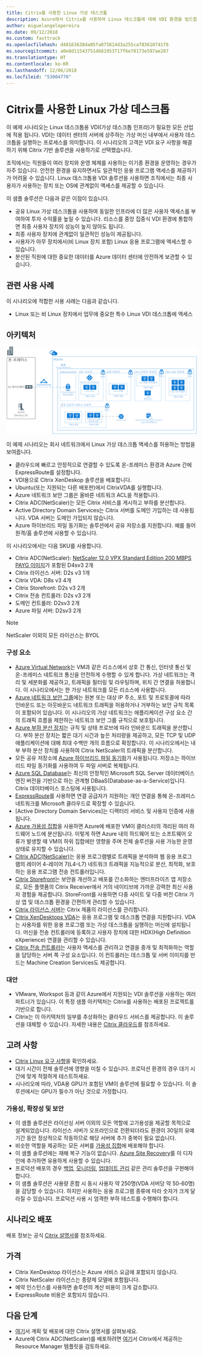 ```yaml
---
title: Citrix를 사용한 Linux 가상 데스크톱
description: Azure에서 Citrix를 사용하여 Linux 데스크톱에 대해 VDI 환경을 빌드합니다.
author: miguelangelopereira
ms.date: 09/12/2018
ms.custom: fasttrack
ms.openlocfilehash: d48163638da05fa075814d3a255ca783610741f8
ms.sourcegitcommit: a0e8d11543751d681953717f6e78173e597ae207
ms.translationtype: HT
ms.contentlocale: ko-KR
ms.lasthandoff: 12/06/2018
ms.locfileid: "53004770"
---
```

# <a name="linux-virtual-desktops-with-citrix"></a>Citrix를 사용한 Linux 가상 데스크톱

이 예제 시나리오는 Linux 데스크톱용 VDI(가상 데스크톱 인프라)가 필요한 모든 산업에 적용 됩니다. VDI는 데이터 센터의 서버에 상주하는 가상 머신 내부에서 사용자 데스크톱을 실행하는 프로세스를 의미합니다. 이 시나리오의 고객은 VDI 요구 사항을 해결하기 위해 Citrix 기반 솔루션을 사용하기로 선택했습니다.

조직에서는 직원들이 여러 장치와 운영 체제를 사용하는 이기종 환경을 운영하는 경우가 자주 있습니다. 안전한 환경을 유지하면서도 일관적인 응용 프로그램 액세스를 제공하기가 어려울 수 있습니다. Linux 데스크톱용 VDI 솔루션을 사용하면 조직에서는 최종 사용자가 사용하는 장치 또는 OS에 관계없이 액세스를 제공할 수 있습니다.

이 샘플 솔루션은 다음과 같은 이점이 있습니다.
* 공유 Linux 가상 데스크톱을 사용하여 동일한 인프라에 더 많은 사용자 액세스를 부여하여 투자 수익률을 높일 수 있습니다. 리소스를 중앙 집중식 VDI 환경에 통합하면 최종 사용자 장치의 성능이 높지 않아도 됩니다.
* 최종 사용자 장치에 관계없이 일관적인 성능이 제공됩니다.
* 사용자가 아무 장치에서(비 Linux 장치 포함) Linux 응용 프로그램에 액세스할 수 있습니다.
* 분산된 직원에 대한 중요한 데이터를 Azure 데이터 센터에 안전하게 보관할 수 있습니다.

## <a name="relevant-use-cases"></a>관련 사용 사례

이 시나리오에 적합한 사용 사례는 다음과 같습니다.

* Linux 또는 비 Linux 장치에서 업무에 중요한 특수 Linux VDI 데스크톱에 액세스

## <a name="architecture"></a>아키텍처

[![](./media/azure-citrix-sample-diagram.png "아키텍처 다이어그램")](./media/azure-citrix-sample-diagram.png#lightbox)

이 예제 시나리오는 회사 네트워크에서 Linux 가상 데스크톱 액세스를 허용하는 방법을 보여줍니다.

* 클라우드에 빠르고 안정적으로 연결할 수 있도록 온-프레미스 환경과 Azure 간에 ExpressRoute를 설정합니다.
* VDI용으로 Citrix XenDeskop 솔루션을 배포합니다.
* Ubuntu(또는 지원되는 다른 배포판)에서 CitrixVDA를 실행합니다.
* Azure 네트워크 보안 그룹은 올바른 네트워크 ACL을 적용합니다.
* Citrix ADC(NetScaler)는 모든 Citrix 서비스를 게시하고 부하를 분산합니다.
* Active Directory Domain Services는 Citrix 서버를 도메인 가입하는 데 사용됩니다. VDA 서버는 도메인 가입되지 않습니다.
* Azure 하이브리드 파일 동기화는 솔루션에서 공유 저장소를 지원합니다. 예를 들어 원격/홈 솔루션에 사용할 수 있습니다.

이 시나리오에서는 다음 SKU를 사용합니다.

- Citrix ADC(NetScaler): [NetScaler 12.0 VPX Standard Edition 200 MBPS PAYG 이미지](https://azuremarketplace.microsoft.com/pt-br/marketplace/apps/citrix.netscalervpx-120?tab=PlansAndPrice)가 포함된 D4sv3 2개
- Citrix 라이선스 서버: D2s v3 1개
- Citrix VDA: D8s v3 4개
- Citrix Storefront: D2s v3 2개
- Citrix 전송 컨트롤러: D2s v3 2개
- 도메인 컨트롤러: D2sv3 2개
- Azure 파일 서버: D2sv3 2개

> [!NOTE]
> NetScaler 이외의 모든 라이선스는 BYOL

### <a name="components"></a>구성 요소

- [Azure Virtual Network](/azure/virtual-network/virtual-networks-overview)는 VM과 같은 리소스에서 상호 간 통신, 인터넷 통신 및 온-프레미스 네트워크 통신을 안전하게 수행할 수 있게 합니다. 가상 네트워크는 격리 및 세분화를 제공하고, 트래픽을 필터링 및 라우팅하며, 위치 간 연결을 허용합니다. 이 시나리오에서는 한 가상 네트워크를 모든 리소스에 사용합니다.
- [Azure 네트워크 보안 그룹](/azure/virtual-network/security-overview)에는 원본 또는 대상 IP 주소, 포트 및 프로토콜에 따라 인바운드 또는 아웃바운드 네트워크 트래픽을 허용하거나 거부하는 보안 규칙 목록이 포함되어 있습니다. 이 시나리오의 가상 네트워크는 애플리케이션 구성 요소 간의 트래픽 흐름을 제한하는 네트워크 보안 그룹 규칙으로 보호됩니다.
- [Azure 부하 분산 장치](/azure/application-gateway/overview)는 규칙 및 상태 프로브에 따라 인바운드 트래픽을 분산합니다. 부하 분산 장치는 짧은 대기 시간과 높은 처리량을 제공하고, 모든 TCP 및 UDP 애플리케이션에 대해 최대 수백만 개의 흐름으로 확장합니다. 이 시나리오에서는 내부 부하 분산 장치를 사용하여 Citrix NetScaler의 트래픽을 분산합니다.
- 모든 공유 저장소에 [Azure 하이브리드 파일 동기화](https://github.com/MicrosoftDocs/azure-docs/edit/master/articles/storage/files/storage-sync-files-planning.md)가 사용됩니다. 저장소는 하이브리드 파일 동기화를 사용하여 두 파일 서버로 복제됩니다.
- [Azure SQL Database](/azure/sql-database/sql-database-technical-overview)는 최신의 안정적인 Microsoft SQL Server 데이터베이스 엔진 버전을 기반으로 하는 관계형 DBaaS(Database-as-a-Service)입니다. Citrix 데이터베이스 호스팅에 사용됩니다.
- [ExpressRoute](/azure/expressroute/expressroute-introduction)를 사용하면 연결 공급자가 지원하는 개인 연결을 통해 온-프레미스 네트워크를 Microsoft 클라우드로 확장할 수 있습니다. 
- [Active Directory Domain Services]는 디렉터리 서비스 및 사용자 인증에 사용됩니다.
- [Azure 가용성 집합](/azure/virtual-machines/windows/tutorial-availability-sets)을 사용하면 Azure에 배포한 VM이 클러스터의 격리된 여러 하드웨어 노드에 분산됩니다. 이렇게 하면 Azure 내의 하드웨어 또는 소프트웨어 오류가 발생할 때 VM의 하위 집합에만 영향을 주며 전체 솔루션을 사용 가능한 운영 상태로 유지할 수 있습니다. 
- [Citrix ADC(NetScaler)](https://www.citrix.com/products/citrix-adc)는 응용 프로그램별로 트래픽을 분석하여 웹 응용 프로그램의 레이어 4-레이어 7(L4–L7) 네트워크 트래픽을 지능적으로 분산, 최적화, 보호하는 응용 프로그램 전송 컨트롤러입니다. 
- [Citrix Storefront](https://www.citrix.com/products/citrix-virtual-apps-and-desktops/citrix-storefront.html)는 보안을 개선하고 배포를 간소화하는 엔터프라이즈 앱 저장소로, 모든 플랫폼의 Citrix Receiver에서 거의 네이티브에 가까운 강력한 최신 사용자 경험을 제공합니다. StoreFront를 사용하면 다중 사이트 및 다중 버전 Citrix 가상 앱 및 데스크톱 환경을 간편하게 관리할 수 있습니다. 
- [Citrix 라이선스 서버](https://www.citrix.com/buy/licensing/overview.html)는 Citrix 제품의 라이선스를 관리합니다.
- [Citrix XenDesktops VDA](https://docs.citrix.com/en-us/citrix-virtual-apps-desktops-service)는 응용 프로그램 및 데스크톱 연결을 지원합니다. VDA는 사용자를 위한 응용 프로그램 또는 가상 데스크톱을 실행하는 머신에 설치됩니다. 머신을 전송 컨트롤러에 등록하고 사용자 장치에 대한 HDX(High Definition eXperience) 연결을 관리할 수 있습니다.
- [Citrix 전송 컨트롤러](https://docs.citrix.com/en-us/xenapp-and-xendesktop/7-15-ltsr/manage-deployment/delivery-controllers)는 사용자 액세스를 관리하고 연결을 중개 및 최적화하는 역할을 담당하는 서버 쪽 구성 요소입니다. 이 컨트롤러는 데스크톱 및 서버 이미지를 만드는 Machine Creation Services도 제공합니다.

### <a name="alternatives"></a>대안

- VMware, Workspot 등과 같이 Azure에서 지원되는 VDI 솔루션을 사용하는 여러 파트너가 있습니다. 이 특정 샘플 아키텍처는 Citrix를 사용하는 배포된 프로젝트를 기반으로 합니다.
- Citrix는 이 아키텍처의 일부를 추상화하는 클라우드 서비스를 제공합니다. 이 솔루션을 대체할 수 있습니다. 자세한 내용은 [Citrix 클라우드](https://www.citrix.com/products/citrix-cloud)를 참조하세요.

## <a name="considerations"></a>고려 사항

- [Citrix Linux 요구 사항](https://docs.citrix.com/en-us/linux-virtual-delivery-agent/current-release/system-requirements)을 확인하세요.
- 대기 시간이 전체 솔루션에 영향을 미칠 수 있습니다. 프로덕션 환경의 경우 대기 시간에 맞게 적절하게 테스트하세요.
- 시나리오에 따라, VDA용 GPU가 포함된 VM이 솔루션에 필요할 수 있습니다. 이 솔루션에서는 GPU가 필수가 아닌 것으로 가정합니다.

### <a name="availability-scalability-and-security"></a>가용성, 확장성 및 보안

- 이 샘플 솔루션은 라이선싱 서버 이외의 모든 역할에 고가용성을 제공할 목적으로 설계되었습니다. 라이선스 서버가 오프라인으로 전환되더라도 환경이 30일의 유예 기간 동안 정상적으로 작동하므로 해당 서버에 추가 중복이 필요 없습니다.
- 비슷한 역할을 제공하는 모든 서버를 [가용성 집합](/azure/virtual-machines/windows/manage-availability#configure-multiple-virtual-machines-in-an-availability-set-for-redundancy)에 배포해야 합니다.
- 이 샘플 솔루션에는 재해 복구 기능이 없습니다. [Azure Site Recovery](/azure/site-recovery/site-recovery-overview)를 이 디자인에 추가하면 유용하게 사용할 수 있습니다.
- 프로덕션 배포의 경우 [백업](/azure/backup/backup-introduction-to-azure-backup), [모니터링](/azure/monitoring-and-diagnostics/monitoring-overview), [업데이트 관리](/azure/automation/automation-update-management) 같은 관리 솔루션을 구현해야 합니다.
- 이 샘플 솔루션은 사용량 혼합 시 동시 사용자 약 250명(VDA 서버당 약 50-60명)을 감당할 수 있습니다. 하지만 사용하는 응용 프로그램 종류에 따라 숫자가 크게 달라질 수 있습니다. 프로덕션 사용 시 엄격한 부하 테스트를 수행해야 합니다.

## <a name="deploy-this-scenario"></a>시나리오 배포

배포 정보는 공식 [Citrix 설명서](https://docs.citrix.com/en-us/citrix-virtual-apps-desktops/install-configure.html)를 참조하세요.

## <a name="pricing"></a>가격

- Citrix XenDesktop 라이선스는 Azure 서비스 요금에 포함되지 않습니다.
- Citrix NetScaler 라이선스는 종량제 모델에 포함됩니다.
- 예약 인스턴스를 사용하면 솔루션의 계산 비용이 크게 감소합니다.
- ExpressRoute 비용은 포함되지 않습니다.

## <a name="next-steps"></a>다음 단계

- [여기](https://docs.citrix.com/en-us/citrix-virtual-apps-desktops/install-configure)서 계획 및 배포에 대한 Citrix 설명서를 살펴보세요.
- Azure에 Citrix ADC(NetScaler)를 배포하려면 [여기](https://github.com/citrix/netscaler-azure-templates)서 Citrix에서 제공하는 Resource Manager 템플릿을 검토하세요.
